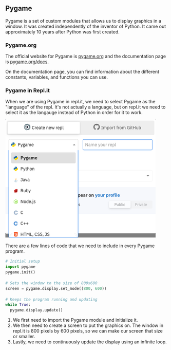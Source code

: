 

## Pygame

Pygame is a set of custom modules that allows us to display graphics in a window. It was created independently of the inventor of Python. It came out approximately 10 years after Python was first created.

### Pygame.org

The official website for Pygame is [pygame.org](http://www.pygame.org) and the documentation page is [pygame.org/docs](http://www.pygame.org/docs/).

On the documentation page, you can find information about  the different constants, variables, and functions you can use.

### Pygame in Repl.it

When we are using Pygame in repl.it, we need to select Pygame as the "language" of the repl. It's not actually a language, but on repl.it we need to select it as the langauge instead of Python in order for it to work.

![](../../Images/Select_Pygame.png)



There are a few lines of code that we need to include in every Pygame program.

```python
# Initial setup
import pygame
pygame.init()

# Sets the window to the size of 800x600
screen = pygame.display.set_mode((800, 600))

# Keeps the program running and updating
while True:
  pygame.display.update()

```

1. We first need to import the Pygame module and initialize it. 
2. We then need to create a screen to put the graphics on. The window in repl.it is 800 pixels by 600 pixels, so we can make our screen that size or smaller.
3. Lastly, we need to continuously update the display using an infinite loop.
